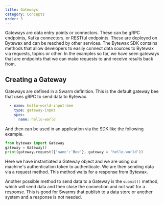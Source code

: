 ```yaml
---
title: Gateways
category: Concepts
order: 3
---
```


Gateways are data entry points or connectors. These can be gRPC endpoints, Kafka connectors, or RESTful endpoints. These are deployed on Bytewax and can be reached by other services. The Bytewax SDK contains methods that allow developers to easily connect data sources to Bytewax via requests, topics or other.  In the examples so far, we have seen gateways that are endpoints that we can make requests to and receive results back from.

## Creating a Gateway

Gateways are defined in a Swarm definition. This is the default gateway bee that uses gRPC to send data to Bytewax.

```yaml
  - name: hello-world-input-bee
    type: gateway-input
    spec:
      name: hello-world
```

And then can be used in an application via the SDK like the following example.

```python
from bytewax import Gateway
gateway = Gateway()
print(gateway.request({'name':'Bee'}, gateway = 'hello-world'))
```

Here we have instantiated a Gateway object and we are using our machine's authentication token to authenticate. We are then sending data via a request method. This method waits for a response from Bytewax.

Another possible method to send data to a Gateway is the `submit()` method, which will send data and then close the connection and not wait for a response. This is good for Swarms that publish to a data store or another system and a response is not needed.

